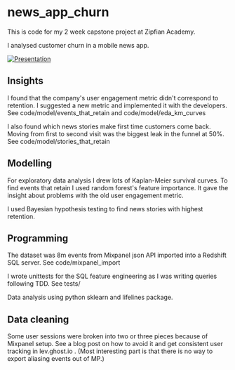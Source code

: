 # news_app_churn

This is code for my 2 week capstone project at Zipfian Academy.

I analysed customer churn in a mobile news app.

[![Presentation](https://github.com/tmylk/news_app_churn/news_app_churn.png)](https://github.com/tmylk/news_app_churn/news_app_churn.pdf)

## Insights

I found that the company's user engagement metric didn't correspond to retention. I suggested a new metric and implemented it with the developers. See code/model/events_that_retain and code/model/eda_km_curves

I also found which news stories make first time customers come back. Moving from first to second visit was the biggest leak in the funnel at 50%. See code/model/stories_that_retain

## Modelling

For exploratory data analysis I drew lots of Kaplan-Meier survival curves. To find events that retain I used random forest's feature importance. It gave the insight about problems with the old user engagement metric. 

I used Bayesian hypothesis testing to find news stories with highest retention.

## Programming

The dataset was 8m events from Mixpanel json API imported into a Redshift SQL server. See code/mixpanel_import

I wrote unittests for the SQL feature engineering as I was writing queries following TDD. See tests/

Data analysis using python sklearn and lifelines package.

## Data cleaning

Some user sessions were broken into two or three pieces because of Mixpanel setup. See a blog post on how to avoid it and get consistent user tracking in lev.ghost.io . (Most interesting part is that there is no way to export aliasing events out of MP.)
